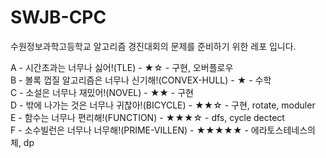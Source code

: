 # SWJB-CPC

수원정보과학고등학교 알고리즘 경진대회의 문제를 준비하기 위한 레포 입니다. 

A - 시간초과는 너무나 싫어!(TLE) - ★☆ - 구현, 오버플로우  
B - 볼록 껍질 알고리즘은 너무나 신기해!(CONVEX-HULL) - ★ - 수학  
C - 소설은 너무나 재밌어!(NOVEL) - ★★ - 구현  
D - 밖에 나가는 것은 너무나 귀찮아!(BICYCLE)  - ★★☆ - 구현, rotate, moduler  
E - 함수는 너무나 편리해!(FUNCTION) - ★★★☆ - dfs, cycle dectect  
F - 소수빌런은 너무나 너무해!(PRIME-VILLEN) - ★★★★★ - 에라토스테네스의 체, dp
